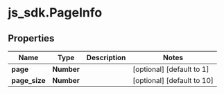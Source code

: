 # js_sdk.PageInfo

## Properties
Name | Type | Description | Notes
------------ | ------------- | ------------- | -------------
**page** | **Number** |  | [optional] [default to 1]
**page_size** | **Number** |  | [optional] [default to 10]
